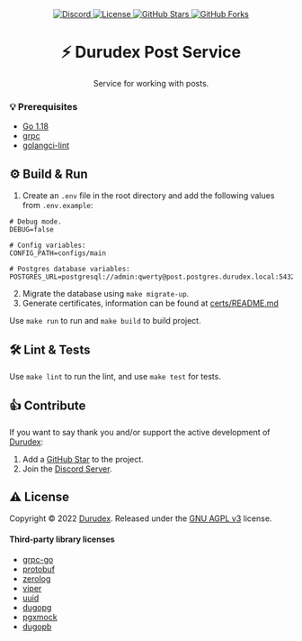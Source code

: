 <div align="center">
    <a href="https://discord.gg/4qcXbeVehZ">
        <img alt="Discord" src="https://img.shields.io/discord/882288646517035028?label=%F0%9F%92%AC%20discord">
    </a>
    <a href="https://github.com/durudex/durudex-post-service/blob/main/COPYING">
        <img alt="License" src="https://img.shields.io/github/license/durudex/durudex-post-service?label=%F0%9F%93%95%20license">
    </a>
    <a href="https://github.com/durudex/durudex-post-service/stargazers">
        <img alt="GitHub Stars" src="https://img.shields.io/github/stars/durudex/durudex-post-service?label=%E2%AD%90%20stars&logo=sdf">
    </a>
    <a href="https://github.com/durudex/durudex-post-service/network">
        <img alt="GitHub Forks" src="https://img.shields.io/github/forks/durudex/durudex-post-service?label=%F0%9F%93%81%20forks">
    </a>
</div>

<h1 align="center">⚡️ Durudex Post Service</h1>

<p align="center">
Service for working with posts.
</p>

### 💡 Prerequisites
+ [Go 1.18](https://golang.org/)
+ [grpc](https://grpc.io/docs/languages/go/quickstart/)
+ [golangci-lint](https://golangci-lint.run/usage/install/)

## ⚙️ Build & Run
1) Create an `.env` file in the root directory and add the following values from `.env.example`:
```env
# Debug mode.
DEBUG=false

# Config variables:
CONFIG_PATH=configs/main

# Postgres database variables:
POSTGRES_URL=postgresql://admin:qwerty@post.postgres.durudex.local:5432/durudex
```
2) Migrate the database using `make migrate-up`.
3) Generate certificates, information can be found at [certs/README.md](certs/README.md)

Use `make run` to run and `make build` to build project.

## 🛠 Lint & Tests
Use `make lint` to run the lint, and use `make test` for tests.

## 👍 Contribute
If you want to say thank you and/or support the active development of [Durudex](https://github.com/durudex):
1) Add a [GitHub Star](https://github.com/durudex/durudex-post-service/stargazers) to the project.
2) Join the [Discord Server](https://discord.gg/4qcXbeVehZ).

## ⚠️ License
Copyright © 2022 [Durudex](https://github.com/durudex). Released under the [GNU AGPL v3](https://www.gnu.org/licenses/agpl-3.0.html) license.

#### Third-party library licenses
+ [grpc-go](https://github.com/grpc/grpc-go/blob/master/LICENSE)
+ [protobuf](https://github.com/protocolbuffers/protobuf/blob/master/LICENSE)
+ [zerolog](https://github.com/rs/zerolog/blob/master/LICENSE)
+ [viper](https://github.com/spf13/viper/blob/master/LICENSE)
+ [uuid](https://github.com/gofrs/uuid/blob/master/LICENSE)
+ [dugopg](https://github.com/durudex/dugopg/blob/main/LICENSE)
+ [pgxmock](https://github.com/pashagolub/pgxmock/blob/master/LICENSE)
+ [dugopb](https://github.com/durudex/dugopb/blob/main/LICENSE)
